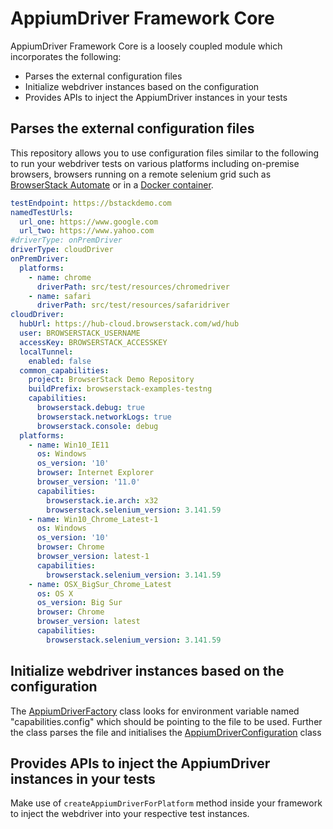# AppiumDriver Framework Core

AppiumDriver Framework Core is a loosely coupled module which incorporates the following:

* Parses the external configuration files
* Initialize webdriver instances based on the configuration
* Provides APIs to inject the AppiumDriver instances in your tests

## Parses the external configuration files

This repository allows you to use configuration files similar to the following to run your webdriver tests on various platforms including on-premise browsers, browsers running on a remote selenium grid such as [BrowserStack Automate](https://www.browserstack.com/automate) or in a [Docker container](https://github.com/SeleniumHQ/docker-selenium). 

```yml
testEndpoint: https://bstackdemo.com
namedTestUrls:
  url_one: https://www.google.com
  url_two: https://www.yahoo.com
#driverType: onPremDriver
driverType: cloudDriver
onPremDriver:
  platforms:
    - name: chrome
      driverPath: src/test/resources/chromedriver
    - name: safari
      driverPath: src/test/resources/safaridriver
cloudDriver:
  hubUrl: https://hub-cloud.browserstack.com/wd/hub
  user: BROWSERSTACK_USERNAME
  accessKey: BROWSERSTACK_ACCESSKEY
  localTunnel:
    enabled: false
  common_capabilities:
    project: BrowserStack Demo Repository
    buildPrefix: browserstack-examples-testng
    capabilities:
      browserstack.debug: true
      browserstack.networkLogs: true
      browserstack.console: debug
  platforms:
    - name: Win10_IE11
      os: Windows
      os_version: '10'
      browser: Internet Explorer
      browser_version: '11.0'
      capabilities:
        browserstack.ie.arch: x32
        browserstack.selenium_version: 3.141.59
    - name: Win10_Chrome_Latest-1
      os: Windows
      os_version: '10'
      browser: Chrome
      browser_version: latest-1
      capabilities:
        browserstack.selenium_version: 3.141.59
    - name: OSX_BigSur_Chrome_Latest
      os: OS X
      os_version: Big Sur
      browser: Chrome
      browser_version: latest
      capabilities:
        browserstack.selenium_version: 3.141.59
```

## Initialize webdriver instances based on the configuration

The [AppiumDriverFactory](src/main/java/com/browserstack/webdriver/core/AppiumDriverFactory.java) class looks for environment variable named "capabilities.config" which should be pointing to the file to be used. Further the class parses the file and initialises the [AppiumDriverConfiguration](src/main/java/com/browserstack/webdriver/config/AppiumDriverConfiguration.java) class

## Provides APIs to inject the AppiumDriver instances in your tests

Make use of `createAppiumDriverForPlatform` method inside your framework to inject the webdriver into your respective test instances.
